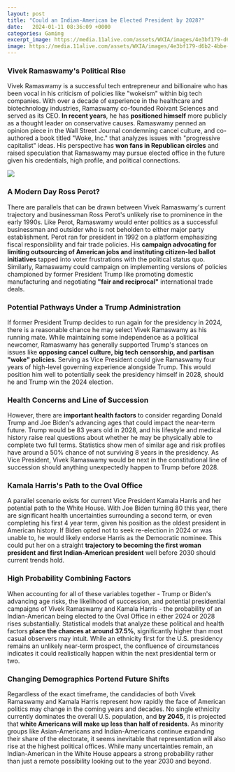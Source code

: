 ```yaml
---
layout: post
title: "Could an Indian-American be Elected President by 2028?"
date:   2024-01-11 08:36:09 +0000
categories: Gaming
excerpt_image: https://media.11alive.com/assets/WXIA/images/4e3bf179-d6b2-4bbe-ae57-ae6af5dcbc83/4e3bf179-d6b2-4bbe-ae57-ae6af5dcbc83_1920x1080.jpg
image: https://media.11alive.com/assets/WXIA/images/4e3bf179-d6b2-4bbe-ae57-ae6af5dcbc83/4e3bf179-d6b2-4bbe-ae57-ae6af5dcbc83_1920x1080.jpg
---
```


### Vivek Ramaswamy's Political Rise  
Vivek Ramaswamy is a successful tech entrepreneur and billionaire who has been vocal in his criticism of policies like "wokeism" within big tech companies. With over a decade of experience in the healthcare and biotechnology industries, Ramaswamy co-founded Roivant Sciences and served as its CEO. **In recent years**, he has **positioned himself** more publicly as a thought leader on conservative causes. Ramaswamy penned an opinion piece in the Wall Street Journal condemning cancel culture, and co-authored a book titled "Woke, Inc." that analyzes issues with "progressive capitalist" ideas. His perspective has **won fans in Republican circles** and raised speculation that Ramaswamy may pursue elected office in the future given his credentials, high profile, and political connections.

![](https://media.11alive.com/assets/WXIA/images/4e3bf179-d6b2-4bbe-ae57-ae6af5dcbc83/4e3bf179-d6b2-4bbe-ae57-ae6af5dcbc83_1920x1080.jpg)
### A Modern Day Ross Perot? 
There are parallels that can be drawn between Vivek Ramaswamy's current trajectory and businessman Ross Perot's unlikely rise to prominence in the early 1990s. Like Perot, Ramaswamy would enter politics as a successful businessman and outsider who is not beholden to either major party establishment. Perot ran for president in 1992 on a platform emphasizing fiscal responsibility and fair trade policies. His **campaign advocating for limiting outsourcing of American jobs and instituting citizen-led ballot initiatives** tapped into voter frustrations with the political status quo. Similarly, Ramaswamy could campaign on implementing versions of policies championed by former President Trump like promoting domestic manufacturing and negotiating **"fair and reciprocal"** international trade deals. 
### Potential Pathways Under a Trump Administration
If former President Trump decides to run again for the presidency in 2024, there is a reasonable chance he may select Vivek Ramaswamy as his running mate. While maintaining some independence as a political newcomer, Ramaswamy has generally supported Trump's stances on issues like **opposing cancel culture, big tech censorship, and partisan "woke" policies**. Serving as Vice President could give Ramaswamy four years of high-level governing experience alongside Trump. This would position him well to potentially seek the presidency himself in 2028, should he and Trump win the 2024 election. 
### Health Concerns and Line of Succession 
However, there are **important health factors** to consider regarding Donald Trump and Joe Biden's advancing ages that could impact the near-term future. Trump would be 83 years old in 2028, and his lifestyle and medical history raise real questions about whether he may be physically able to complete two full terms. Statistics show men of similar age and risk profiles have around a 50% chance of not surviving 8 years in the presidency. As Vice President, Vivek Ramaswamy would be next in the constitutional line of succession should anything unexpectedly happen to Trump before 2028.
### Kamala Harris's Path to the Oval Office
A parallel scenario exists for current Vice President Kamala Harris and her potential path to the White House. With Joe Biden turning 80 this year, there are significant health uncertainties surrounding a second term, or even completing his first 4 year term, given his position as the oldest president in American history. If Biden opted not to seek re-election in 2024 or was unable to, he would likely endorse Harris as the Democratic nominee. This could put her on a straight **trajectory to becoming the first woman president and first Indian-American president** well before 2030 should current trends hold.
### High Probability Combining Factors  
When accounting for all of these variables together - Trump or Biden's advancing age risks, the likelihood of succession, and potential presidential campaigns of Vivek Ramaswamy and Kamala Harris - the probability of an Indian-American being elected to the Oval Office in either 2024 or 2028 rises substantially. Statistical models that analyze these political and health factors **place the chances at around 37.5%**, significantly higher than most casual observers may intuit. While an ethnicity first for the U.S. presidency remains an unlikely near-term prospect, the confluence of circumstances indicates it could realistically happen within the next presidential term or two.
### Changing Demographics Portend Future Shifts
Regardless of the exact timeframe, the candidacies of both Vivek Ramaswamy and Kamala Harris represent how rapidly the face of American politics may change in the coming years and decades. No single ethnicity currently dominates the overall U.S. population, and **by 2045**, it is projected that **white Americans will make up less than half of residents**. As minority groups like Asian-Americans and Indian-Americans continue expanding their share of the electorate, it seems inevitable that representation will also rise at the highest political offices. While many uncertainties remain, an Indian-American in the White House appears a strong probability rather than just a remote possibility looking out to the year 2030 and beyond.